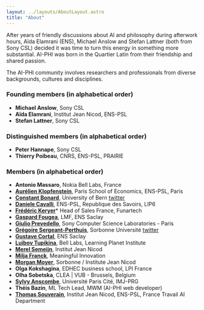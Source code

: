 ```yaml
---
layout: ../layouts/AboutLayout.astro
title: "About"
---
```


After years of friendly discussions about AI and philosophy during afterwork hours, Aïda Elamrani (ENS), Michael Anslow and Stefan Lattner (both from Sony CSL) decided it was time to turn this energy in something more substantial. AI-PHI was born in the Quartier Latin from their friendship and shared passion.

The AI-PHI community involves researchers and professionals from diverse backgrounds, cultures and disciplines.

### Founding members (in alphabetical order)

- **Michael Anslow**, Sony CSL
- **Aïda Elamrani**, Institut Jean Nicod, ENS-PSL
- **Stefan Lattner**, Sony CSL

### Distinguished members (in alphabetical order)

- **Peter Hannape**, Sony CSL
- **Thierry Poibeau**, CNRS, ENS-PSL, PRAIRIE

### Members (in alphabetical order)

- **Antonio Massaro**, Nokia Bell Labs, France
- [**Aurélien Klopfenstein**](https://www.parisschoolofeconomics.eu/en/klopfenstein-aurelien/), Paris School of Economics, ENS-PSL, Paris
- [**Constant Bonard**](https://ens.academia.edu/ConstantBonard), University of Bern [twitter](https://twitter.com/constant_bonard)
- [**Daniele Cavalli**](https://republique-des-savoirs.fr/membres/daniele-cavalli/), ENS-PSL, Republique des Savoirs, LIP6
- [**Frédéric Keryer**](https://www.funartech.com)\* Head of Sales France, Funartech
- [**Gaspard Fougea**](https://lmf.cnrs.fr/Perso/GaspardFougea), LMF, ENS Saclay
- [**Giulio Prevedello**](https://www.linkedin.com/in/giulio-prevedello-8a2b5098/), Sony Computer Science Laboratories - Paris
- [**Grégoire Sergeant-Perthuis**](http://www.gregoiresergeant-perthuis.com/index.html), Sorbonne Université [twitter](https://twitter.com/Math_Gregoire)
- [**Gustave Cortal**](https://lmf.cnrs.fr/Perso/GustaveCortal), ENS Saclay
- [**Luibov Tupikina**](https://sites.google.com/view/liubovkmatematike/papers?authuser=0), Bell Labs, Learning Planet Institute
- [**Merel Semeijn**](https://merelsemeijn.wordpress.com/), Institut Jean Nicod
- [**Milja Franck**](https://www.linkedin.com/in/milja-franck-75125416/), Meaningful Innovation
- [**Morgan Moyer**](http://morganmoyer.net/), Sorbonne / Institute Jean Nicod
- **Olga Kokshagina**, EDHEC business school, LPI France
- **Olha Sobetska**, CLEA | VUB - Brussels, Belgium
- [**Sylvy Anscombe**](https://sylvyanscombe.com/), Université Paris Cité, IMJ-PRG
- **Théis Bazin**, ML Tech Lead, MWM (AI-PHI web developer)
- [**Thomas Souverain**](https://www.mfo.ac.uk/people/thomas-souverain), Institut Jean Nicod, ENS-PSL, France Travail AI Department
